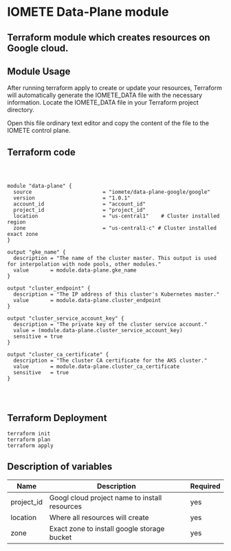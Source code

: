 # IOMETE Data-Plane module

## Terraform module which creates resources on Google cloud.
 

## Module Usage

After running terraform apply to create or update your resources, Terraform will automatically generate the IOMETE_DATA file with the necessary information.
Locate the IOMETE_DATA file in your Terraform project directory.

 
Open this file ordinary text editor and copy the content of the file to the IOMETE control plane.

## Terraform code

```hcl

 
 
module "data-plane" {
  source                       = "iomete/data-plane-google/google"
  version                      = "1.0.1"
  account_id                   = "account_id"
  project_id                   = "project_id"
  location                     = "us-central1"    # Cluster installed region
  zone                         = "us-central1-c" # Cluster installed exact zone
}

output "gke_name" {
  description = "The name of the cluster master. This output is used for interpolation with node pools, other modules."
  value       = module.data-plane.gke_name
} 
 
output "cluster_endpoint" {
  description = "The IP address of this cluster's Kubernetes master."
  value       = module.data-plane.cluster_endpoint
}

output "cluster_service_account_key" {
  description = "The private key of the cluster service account."
  value = (module.data-plane.cluster_service_account_key)
  sensitive = true
}

output "cluster_ca_certificate" {
  description = "The cluster CA certificate for the AKS cluster."
  value       = module.data-plane.cluster_ca_certificate
  sensitive   = true
}

 
  
```

## Terraform Deployment

```shell
terraform init
terraform plan
terraform apply
```

## Description of variables

| Name | Description | Required |
| --- | --- | --- |
| project_id | Googl cloud project name to install resources | yes |
| location | Where all resources will create | yes |
| zone | Exact zone to install google storage bucket | yes |
